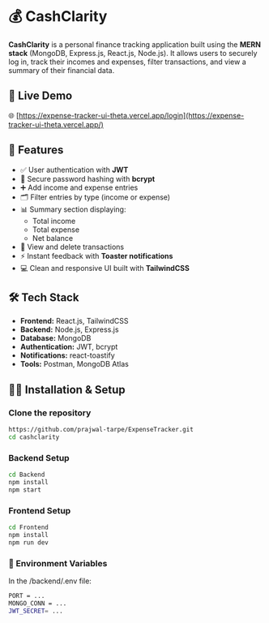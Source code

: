 # 💰 CashClarity

**CashClarity** is a personal finance tracking application built using the **MERN stack** (MongoDB, Express.js, React.js, Node.js). It allows users to securely log in, track their incomes and expenses, filter transactions, and view a summary of their financial data.

## 🔗 Live Demo

🌐 [https://expense-tracker-ui-theta.vercel.app/login](https://expense-tracker-ui-theta.vercel.app/)

## 🚀 Features

- ✅ User authentication with **JWT**
- 🔐 Secure password hashing with **bcrypt**
- ➕ Add income and expense entries
- 🗂️ Filter entries by type (income or expense)
- 📊 Summary section displaying:
  - Total income
  - Total expense
  - Net balance
- 🧾 View and delete transactions
- ⚡ Instant feedback with **Toaster notifications**
- 💻 Clean and responsive UI built with **TailwindCSS**

## 🛠️ Tech Stack

- **Frontend:** React.js, TailwindCSS
- **Backend:** Node.js, Express.js
- **Database:** MongoDB
- **Authentication:** JWT, bcrypt
- **Notifications:** react-toastify
- **Tools:** Postman, MongoDB Atlas

## 🧑‍💻 Installation & Setup

### Clone the repository

```bash
https://github.com/prajwal-tarpe/ExpenseTracker.git
cd cashclarity
```
### Backend Setup

```bash
cd Backend
npm install
npm start
```

### Frontend Setup

```bash
cd Frontend
npm install
npm run dev
```
### 🔐 Environment Variables

In the /backend/.env file:

```bash
PORT = ...
MONGO_CONN = ...
JWT_SECRET= ...
```
